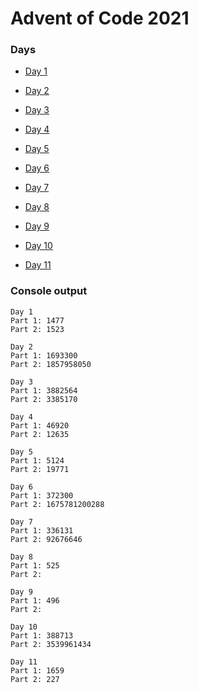 # Advent of Code 2021

### Days

* [Day 1](https://github.com/ukalto/AdventOfCode2021/blob/main/Day01/day01.py)

* [Day 2](https://github.com/ukalto/AdventOfCode2021/blob/main/Day02/day02.py)

* [Day 3](https://github.com/ukalto/AdventOfCode2021/blob/main/Day03/day03.py)

* [Day 4](https://github.com/ukalto/AdventOfCode2021/blob/main/Day04/day04.py)

* [Day 5](https://github.com/ukalto/AdventOfCode2021/blob/main/Day05/day05.py)

* [Day 6](https://github.com/ukalto/AdventOfCode2021/blob/main/Day06/day06.py)

* [Day 7](https://github.com/ukalto/AdventOfCode2021/blob/main/Day07/day07.py)

* [Day 8](https://github.com/ukalto/AdventOfCode2021/blob/main/Day08/day08.py)

* [Day 9](https://github.com/ukalto/AdventOfCode2021/blob/main/Day09/day09.py)

* [Day 10](https://github.com/ukalto/AdventOfCode2021/blob/main/Day10/day10.py)

* [Day 11](https://github.com/ukalto/AdventOfCode2021/blob/main/Day11/day11.py)

### Console output

```
Day 1
Part 1: 1477
Part 2: 1523

Day 2
Part 1: 1693300
Part 2: 1857958050

Day 3
Part 1: 3882564
Part 2: 3385170

Day 4
Part 1: 46920
Part 2: 12635

Day 5
Part 1: 5124
Part 2: 19771

Day 6
Part 1: 372300
Part 2: 1675781200288

Day 7
Part 1: 336131
Part 2: 92676646

Day 8
Part 1: 525
Part 2: 

Day 9
Part 1: 496
Part 2: 

Day 10
Part 1: 388713
Part 2: 3539961434

Day 11
Part 1: 1659
Part 2: 227
```